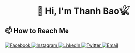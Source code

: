 <h1 align="center">👋 Hi, I'm Thanh Bao𓆤</h1>


## 📫 How to Reach Me

  <a href="https://www.facebook.com/ngthbaooo/">
    <img src="https://img.shields.io/badge/Facebook-3b5998?style=flat&logo=facebook&logoColor=white" alt="Facebook">
  </a>
  <a href="https://www.instagram.com/_ngth.bao/">
    <img src="https://img.shields.io/badge/Instagram-E1306C?style=flat&logo=instagram&logoColor=white" alt="Instagram">
  </a>
  <a href="https://www.linkedin.com/in/thanhbao2510/">
    <img src="https://img.shields.io/badge/LinkedIn-0077B5?style=flat&logo=linkedin&logoColor=white" alt="LinkedIn">
  </a>
  <a href="https://x.com/ngthanhbao_dev">
    <img src="https://img.shields.io/badge/Twitter-1DA1F2?style=flat&logo=twitter&logoColor=white" alt="Twitter">
  </a>
  <a href="mailto:ngthanhbao.dev@gmail.com">
    <img src="https://img.shields.io/badge/Email-D14836?style=flat&logo=gmail&logoColor=white" alt="Email">
  </a>
